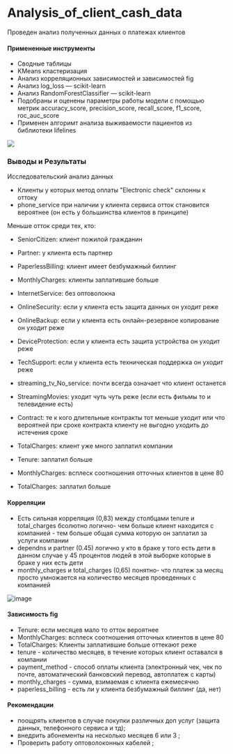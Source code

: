 # Analysis_of_client_cash_data
Проведен анализ полученных данных о платежах клиентов
#### Примененные инструменты
- Сводные таблицы
- KMeans кластеризация
- Анализ корреляционных зависимостей и зависимостей fig
- Анализ log_loss — scikit-learn
- Анализ RandomForestClassifier — scikit-learn
- Подобраны и оценены параметры работы модели с помощью метрик accuracy_score, precision_score, recall_score, f1_score, roc_auc_score
- Применен алгоримт анализа выживаемости пациентов из библиотеки lifelines

<body>
  <p><img src="https://user-images.githubusercontent.com/111303182/201114797-cac5fd13-14b9-47ef-8cdb-a7fcde62ec7e.png"></p>
</body>

### Выводы и Результаты

Исследовательский анализ данных

- Клиенты у которых метод оплаты "Electronic check" склонны к оттоку
- phone_service  при наличии у клиента сервиса отток становится вероятнее (он есть у большинства клиентов в принципе)

Меньше отток среди тех, кто:

- SeniorCitizen: клиент пожилой гражданин
- Partner: у клиента есть партнер
- PaperlessBilling: клиент имеет безбумажный биллинг
- MonthlyCharges: клиенты заплатившие больше
- InternetService: без оптоволокна
- OnlineSecurity: если у клиента есть защита данных он уходит реже
- OnlineBackup: если у клиента есть онлайн-резервное копирование он уходит реже
- DeviceProtection: если у клиента есть защита устройства он уходит реже
- TechSupport: если у клиента есть техническая поддержка он уходит реже
- streaming_tv_No_service: почти всегда означает что клиент останется

- StreamingMovies: уходит чуть чуть реже (если есть фильмы то и телевидение есть)
- Contract: те к кого длительные контракты тот меньше уходит или что вероятней при сроке контракта клиенту не выгодно уходить до истечения сроке
- TotalCharges: клиент уже много заплатил компании
- Tenure: заплатил больше
- MonthlyCharges: всплеск соотношения отточных клиентов в цене 80
- TotalCharges: заплатил больше

#### Корреляции
- Есть сильная корреляция (0,83) между столбцами tenure и total_charges бсолютно логично- чем больше клиент находится с компанией - тем больше общая 
сумма которую он заплатил за услуги компании
- dependns и partner (0.45) логично у кто в браке у того есть дети в данном случае у 45 процентов людей в этой выборке которые в браке у них есть дети
- monthly_charges и total_charges (0,65) понятно- что платеж за месяц просто умножается на количество месяцев проведенных с компанией

![image](https://user-images.githubusercontent.com/111303182/201114921-e472dd03-2e64-4dc0-ad6c-1a801d13ed20.png)

#### Зависимость fig
- Tenure: если месяцев мало то отток вероятнее
- MonthlyCharges: всплеск соотношения отточных клиентов в цене 80
- TotalCharges: Клиенты заплатившие больше оттекают реже
- tenure - количество месяцев, в течение которых клиент оставался в компании
- payment_method - способ оплаты клиента (электронный чек, чек по почте, автоматический банковский перевод, автоплатеж с карты)
- monthly_charges - сумма, взимаемая с клиента ежемесячно
- paperless_billing - есть ли у клиента безбумажный биллинг (да, нет)

#### Рекомендации
- поощрять клиентов в случае покупки различных доп услуг (защита данных, телефонного сервиса и тд);
-  внедрить абонементы на несколько месяцев 6 или 3 ;
- Проверить работу оптоволоконных кабелей ;
